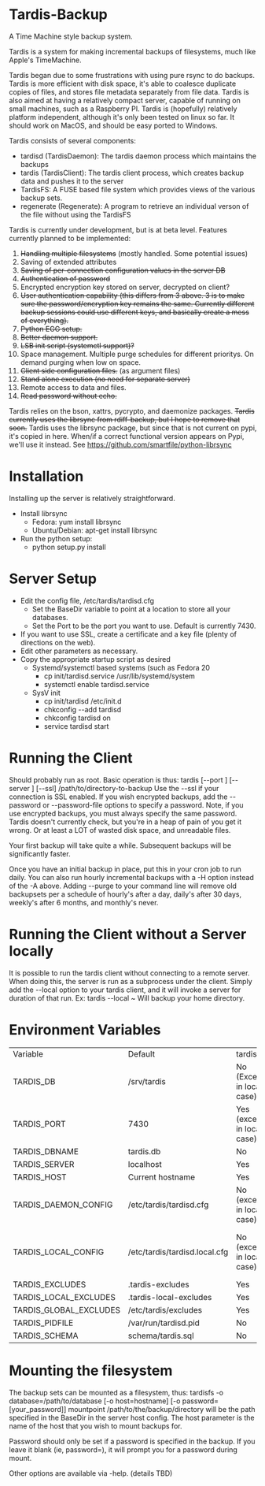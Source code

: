 Tardis-Backup
=============

A Time Machine style backup system.

Tardis is a system for making incremental backups of filesystems, much like Apple's TimeMachine.

Tardis began due to some frustrations with using pure rsync to do backups.  Tardis is more efficient with disk space,
it's able to coalesce duplicate copies of files, and stores file metadata separately from file data.  Tardis is also aimed
at having a relatively compact server, capable of running on small machines, such as a Raspberry PI.  Tardis is (hopefully)
relatively platform independent, although it's only been tested on linux so far.  It should work on MacOS, and should be
easy ported to Windows.

Tardis consists of several components:
* tardisd (TardisDaemon): The tardis daemon process which maintains the backups
* tardis  (TardisClient): The tardis client process, which creates backup data and pushes it to the server
* TardisFS: A FUSE based file system which provides views of the various backup sets.
* regenerate (Regenerate): A program to retrieve an individual verson of the file without using the TardisFS

Tardis is currently under development, but is at beta level.
Features currently planned to be implemented:

1. ~~Handling multiple filesystems~~ (mostly handled.  Some potential issues)
2. Saving of extended attributes
2. ~~Saving of per-connection configuration values in the server DB~~
3. ~~Authentication of password~~
4. Encrypted encryption key stored on server, decrypted on client?
5. ~~User authentication capability (this differs from 3 above. 3 is to make sure the password/encryption key remains the same.  Currently different backup sessions could use different keys, and basically create a mess of everything).~~
6. ~~Python EGG setup.~~
7. ~~Better daemon support.~~
8. ~~LSB init script (systemctl support)?~~
9. Space management.  Multiple purge schedules for different prioritys.  On demand purging when low on space.
10. ~~Client side configuration files.~~ (as argument files)
11. ~~Stand alone execution (no need for separate server)~~
12. Remote access to data and files.
13. ~~Read password without echo.~~

Tardis relies on the bson, xattrs, pycrypto, and daemonize packages.
~~Tardis currently uses the librsync from rdiff-backup, but I hope to remove that soon.~~
Tardis uses the librsync package, but since that is not current on pypi, it's copied in here.  When/if a correct functional version appears on Pypi, we'll use it instead.  See https://github.com/smartfile/python-librsync

Installation
============
Installing  up the server is relatively straightforward.
  * Install librsync
    * Fedora: yum install librsync 
    * Ubuntu/Debian: apt-get install librsync 
  * Run the python setup:
    * python setup.py install

Server Setup
============
  * Edit the config file, /etc/tardis/tardisd.cfg
      * Set the BaseDir variable to point at a location to store all your databases.
      * Set the Port to be the port you want to use.  Default is currently 7430.
  * If you want to use SSL, create a certificate and a key file (plenty of directions on the web).
  * Edit other parameters as necessary.
  * Copy the appropriate startup script as desired
      * Systemd/systemctl based systems (such as Fedora 20
         * cp init/tardisd.service /usr/lib/systemd/system
         * systemctl enable tardisd.service
      * SysV init
         * cp init/tardisd /etc/init.d
         * chkconfig --add tardisd
         * chkconfig tardisd on
         * service tardisd start

Running the Client
==================
Should probably run as root.  Basic operation is thus:
  tardis [--port <targetPort>] [--server <host>] [--ssl] /path/to/directory-to-backup <more paths here>
Use the --ssl if your connection is SSL enabled.
If you wish encrypted backups, add the --password or --password-file options to specify a password.  Note, if you use encrypted backups, you must always specify the same password.  Tardis doesn't currently check, but you're in a heap of pain of you get it wrong.  Or at least a LOT of wasted disk space, and unreadable files.

Your first backup will take quite a while.  Subsequent backups will be significantly faster.

Once you have an initial backup in place, put this in your cron job to run daily.
You can also run hourly incremental backups with a -H option instead of the -A above.
Adding --purge to your command line will remove old backupsets per a schedule of hourly's after a day, daily's after 30 days, weekly's after 6 months, and monthly's never.

Running the Client without a Server locally
===========================================
It is possible to run the tardis client without connecting to a remote server.  When doing this, the server is run as a subprocess under the client.
Simply add the --local option to your tardis client, and it will invoke a server for duration of that run.
Ex:
    tardis --local ~
Will backup your home directory.



Environment Variables
=====================

<table>
    <tr>
        <td>Variable
        <td>Default
        <td>tardis
        <td>tardisd
        <td>tardisfs
        <td>regenerate
    </tr>
    <tr>
        <td> TARDIS_DB
        <td>/srv/tardis
        <td>No (Except in local case)
        <td>Yes
        <td>Yes
        <td>Yes
    <tr>
        <td> TARDIS_PORT          
        <td> 7430
        <td>Yes (except in local case)
        <td>Yes
        <td>No
        <td>No
    <tr>
        <td> TARDIS_DBNAME
        <td> tardis.db
        <td> No
        <td> Yes
        <td> Yes
        <td> Yes
    <tr>
        <td> TARDIS_SERVER
        <td> localhost
        <td> Yes
        <td> No
        <td> No
        <td> No
        <td> No
    <tr>
        <td> TARDIS_HOST
        <td> Current hostname
        <td> Yes
        <td> No
        <td> Yes
        <td> Yes
    <tr>
        <td> TARDIS_DAEMON_CONFIG
        <td> /etc/tardis/tardisd.cfg
        <td> No (except in local case)
        <td> Yes
        <td> No
        <td> No
    <tr>
        <td> TARDIS_LOCAL_CONFIG
        <td> /etc/tardis/tardisd.local.cfg
        <td> No (except in local case)
        <td> Yes (only in local case)
        <td> No
        <td> No
    <tr> 
        <td> TARDIS_EXCLUDES
        <td> .tardis-excludes
        <td> Yes
        <td> No
        <td> No
        <td> No
    <tr>
        <td> TARDIS_LOCAL_EXCLUDES
        <td> .tardis-local-excludes
        <td> Yes
        <td> No
        <td> No
        <td> No
    <tr>
        <td> TARDIS_GLOBAL_EXCLUDES
        <td> /etc/tardis/excludes
        <td> Yes
        <td> No
        <td> No
        <td> No
    <tr>
        <td> TARDIS_PIDFILE
        <td> /var/run/tardisd.pid
        <td> No
        <td> Yes
        <td> No
        <td> No
    <tr>
        <td> TARDIS_SCHEMA
        <td> schema/tardis.sql
        <td> No
        <td> Yes
        <td> No
        <td> No
</table>

Mounting the filesystem
=======================
The backup sets can be mounted as a filesystem, thus:
   tardisfs -o database=/path/to/database [-o host=hostname] [-o password=[your_password]] mountpoint
/path/to/the/backup/directory will be the path specified in the BaseDir in the server host config.  The host parameter is the name of the host that you wish to mount backups for.

Password should only be set if a password is specified in the backup.  If you leave it blank (ie, password=), it will prompt you for a password during mount.

Other options are available via -help.  (details TBD)

